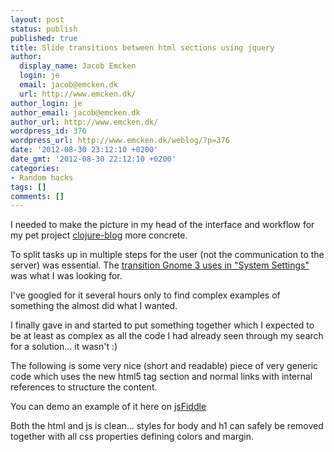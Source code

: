 ```yaml
---
layout: post
status: publish
published: true
title: Slide transitions between html sections using jquery
author:
  display_name: Jacob Emcken
  login: je
  email: jacob@emcken.dk
  url: http://www.emcken.dk/
author_login: je
author_email: jacob@emcken.dk
author_url: http://www.emcken.dk/
wordpress_id: 376
wordpress_url: http://www.emcken.dk/weblog/?p=376
date: '2012-08-30 23:12:10 +0200'
date_gmt: '2012-08-30 22:12:10 +0200'
categories:
- Random hacks
tags: []
comments: []
---
```

I needed to make the picture in my head of the interface and workflow for my pet project [clojure-blog][] more concrete.

To split tasks up in multiple steps for the user (not the communication to the server) was essential. The [transition Gnome 3 uses in "System Settings"][2] was what I was looking for.

I've googled for it several hours only to find complex examples of something the almost did what I wanted.

I finally gave in and started to put something together which I expected to be at least as complex as all the code I had already seen through my search for a solution... it wasn't :)

The following is some very nice (short and readable) piece of very generic code which uses the new html5 tag section and normal links with internal references to structure the content.

You can demo an example of it here on [jsFiddle][3]

Both the html and js is clean... styles for body and h1 can safely be removed together with all css properties defining colors and margin.

[clojure-blog]: https://github.com/jacobemcken/clojure-blog
[2]: http://www.youtube.com/watch?feature=player_embedded&v=rsSV33XxePk
[3]: http://jsfiddle.net/er8be/3/


